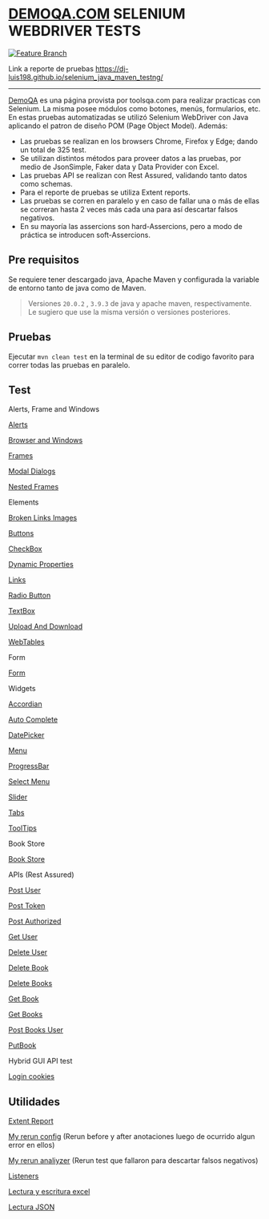 # [DEMOQA.COM](https://demoqa.com) SELENIUM WEBDRIVER TESTS

[![Feature Branch](https://github.com/dj-luis198/selenium_java_maven_testng/actions/workflows/main.yml/badge.svg)](https://github.com/dj-luis198/selenium_java_maven_testng/actions/workflows/main.yml)

Link a reporte de pruebas  https://dj-luis198.github.io/selenium_java_maven_testng/

----------------------------

[DemoQA](https://demoqa.com) es una página provista por toolsqa.com para realizar practicas con Selenium. La misma posee módulos como botones, menús, formularios, etc.
En estas pruebas automatizadas se utilizó Selenium WebDriver con Java aplicando el patron de diseño POM (Page Object Model).
Además:

- Las pruebas se realizan en los browsers Chrome, Firefox y Edge; dando un total de 325 test.
- Se utilizan distintos métodos para proveer datos a las pruebas, por medio de JsonSimple, Faker data y Data Provider con Excel.
- Las pruebas API se realizan con Rest Assured, validando tanto datos como schemas.
- Para el reporte de pruebas se utiliza Extent reports.
- Las pruebas se corren en paralelo y en caso de fallar una o más de ellas se correran hasta 2 veces más cada una para así descartar falsos negativos.
- En su mayoría las assercions son hard-Assercions, pero a modo de práctica se introducen soft-Assercions.

## Pre requisitos
Se requiere tener descargado java, Apache Maven y configurada la variable de entorno tanto de java como de Maven.
> Versiones `20.0.2` , `3.9.3` de java y apache maven, respectivamente. Le sugiero que use la misma versión o versiones posteriores.

## Pruebas
Ejecutar `mvn clean test` en la terminal de su editor de codigo favorito para correr todas las pruebas en paralelo.

## Test

Alerts, Frame and Windows

[Alerts](https://github.com/dj-luis198/selenium_java_maven_testng/blob/main/src/test/java/com/demoqa/test/AlertsFrameWindows/AlertsTest.java)

[Browser and Windows](https://github.com/dj-luis198/selenium_java_maven_testng/blob/main/src/test/java/com/demoqa/test/AlertsFrameWindows/BrowserWindowsTest.java)

[Frames](https://github.com/dj-luis198/selenium_java_maven_testng/blob/main/src/test/java/com/demoqa/test/AlertsFrameWindows/FramesTest.java)

[Modal Dialogs](https://github.com/dj-luis198/selenium_java_maven_testng/blob/main/src/test/java/com/demoqa/test/AlertsFrameWindows/ModalDialogsTest.java)

[Nested Frames](https://github.com/dj-luis198/selenium_java_maven_testng/blob/main/src/test/java/com/demoqa/test/AlertsFrameWindows/NestedFramesTest.java)

Elements

[Broken Links Images](https://github.com/dj-luis198/selenium_java_maven_testng/blob/main/src/test/java/com/demoqa/test/elements/BrokenLinksImagesTest.java)

[Buttons](https://github.com/dj-luis198/selenium_java_maven_testng/blob/main/src/test/java/com/demoqa/test/elements/ButtonsTest.java)

[CheckBox](https://github.com/dj-luis198/selenium_java_maven_testng/blob/main/src/test/java/com/demoqa/test/elements/CheckBoxTest.java)

[Dynamic Properties](https://github.com/dj-luis198/selenium_java_maven_testng/blob/main/src/test/java/com/demoqa/test/elements/DynamicPropertiesTest.java)

[Links](https://github.com/dj-luis198/selenium_java_maven_testng/blob/main/src/test/java/com/demoqa/test/elements/LinksTest.java)

[Radio Button](https://github.com/dj-luis198/selenium_java_maven_testng/blob/main/src/test/java/com/demoqa/test/elements/RadioButtonTest.java)

[TextBox](https://github.com/dj-luis198/selenium_java_maven_testng/blob/main/src/test/java/com/demoqa/test/elements/TextBoxTest.java)

[Upload And Download](https://github.com/dj-luis198/selenium_java_maven_testng/blob/main/src/test/java/com/demoqa/test/elements/UploadAndDownloadTest.java)

[WebTables](https://github.com/dj-luis198/selenium_java_maven_testng/blob/main/src/test/java/com/demoqa/test/elements/WebTablesTest.java)

Form

[Form](https://github.com/dj-luis198/selenium_java_maven_testng/blob/main/src/test/java/com/demoqa/test/forms/FormTest.java)

Widgets

[Accordian](https://github.com/dj-luis198/selenium_java_maven_testng/blob/main/src/test/java/com/demoqa/test/widgets/AccordianTest.java)

[Auto Complete](https://github.com/dj-luis198/selenium_java_maven_testng/blob/main/src/test/java/com/demoqa/test/widgets/AutoCompleteTest.java)

[DatePicker](https://github.com/dj-luis198/selenium_java_maven_testng/blob/main/src/test/java/com/demoqa/test/widgets/DatePickerTest.java)

[Menu](https://github.com/dj-luis198/selenium_java_maven_testng/blob/main/src/test/java/com/demoqa/test/widgets/MenuTest.java)

[ProgressBar](https://github.com/dj-luis198/selenium_java_maven_testng/blob/main/src/test/java/com/demoqa/test/widgets/ProgressBarTest.java)

[Select Menu](https://github.com/dj-luis198/selenium_java_maven_testng/blob/main/src/test/java/com/demoqa/test/widgets/SelectMenuTest.java)

[Slider](https://github.com/dj-luis198/selenium_java_maven_testng/blob/main/src/test/java/com/demoqa/test/widgets/SliderTest.java)

[Tabs](https://github.com/dj-luis198/selenium_java_maven_testng/blob/main/src/test/java/com/demoqa/test/widgets/TabsTest.java)

[ToolTips](https://github.com/dj-luis198/selenium_java_maven_testng/blob/main/src/test/java/com/demoqa/test/widgets/ToolTipsTest.java)

Book Store

[Book Store](https://github.com/dj-luis198/selenium_java_maven_testng/blob/main/src/test/java/com/demoqa/test/bookStore/BookStoreTest.java)

APIs (Rest Assured)

[Post User](https://github.com/dj-luis198/selenium_java_maven_testng/blob/main/src/test/java/com/demoqa/api/test/usertests/PostUser.java)

[Post Token](https://github.com/dj-luis198/selenium_java_maven_testng/blob/main/src/test/java/com/demoqa/api/test/usertests/PostToken.java)

[Post Authorized](https://github.com/dj-luis198/selenium_java_maven_testng/blob/main/src/test/java/com/demoqa/api/test/usertests/PostAuthorized.java)

[Get User](https://github.com/dj-luis198/selenium_java_maven_testng/blob/main/src/test/java/com/demoqa/api/test/usertests/GetUser.java)

[Delete User](https://github.com/dj-luis198/selenium_java_maven_testng/blob/main/src/test/java/com/demoqa/api/test/usertests/DeleteUser.java)

[Delete Book](https://github.com/dj-luis198/selenium_java_maven_testng/blob/main/src/test/java/com/demoqa/api/test/booktest/DeleteBook.java)

[Delete Books](https://github.com/dj-luis198/selenium_java_maven_testng/blob/main/src/test/java/com/demoqa/api/test/booktest/DeleteBooks.java)

[Get Book](https://github.com/dj-luis198/selenium_java_maven_testng/blob/main/src/test/java/com/demoqa/api/test/booktest/GetBook.java)

[Get Books](https://github.com/dj-luis198/selenium_java_maven_testng/blob/main/src/test/java/com/demoqa/api/test/booktest/GetBooks.java)

[Post Books User](https://github.com/dj-luis198/selenium_java_maven_testng/blob/main/src/test/java/com/demoqa/api/test/booktest/PostBooksUser.java)

[PutBook](https://github.com/dj-luis198/selenium_java_maven_testng/blob/main/src/test/java/com/demoqa/api/test/booktest/PutBook.java)

Hybrid GUI API test

[Login cookies](https://github.com/dj-luis198/selenium_java_maven_testng/blob/main/src/test/java/com/demoqa/test/bookStoreHybridGuiApi/BookStoreCookies1.java)


## Utilidades

[Extent Report](src/test/java/com/demoqa/util/ExtentReportGenerator.java)

[My rerun config](https://github.com/dj-luis198/selenium_java_maven_testng/blob/main/src/test/java/com/demoqa/util/listeners/MyReRunConfig.java) (Rerun before y after anotaciones luego de ocurrido algun error en ellos)

[My rerun analiyzer](https://github.com/dj-luis198/selenium_java_maven_testng/blob/main/src/test/java/com/demoqa/util/listeners/MyRetryAnalyzer.java) (Rerun test que fallaron para descartar falsos negativos)

[Listeners](https://github.com/dj-luis198/selenium_java_maven_testng/blob/main/src/test/java/com/demoqa/util/listeners/MyListeners.java)

[Lectura y escritura excel]([src/test/java/com/demoqa/util/ExtentReportGenerator.java](https://github.com/dj-luis198/selenium_java_maven_testng/blob/main/src/test/java/com/demoqa/util/XLUtility.java)https://github.com/dj-luis198/selenium_java_maven_testng/blob/main/src/test/java/com/demoqa/util/XLUtility.java)

[Lectura JSON](https://github.com/dj-luis198/selenium_java_maven_testng/blob/main/src/test/java/com/demoqa/util/JsonSimple.java)


